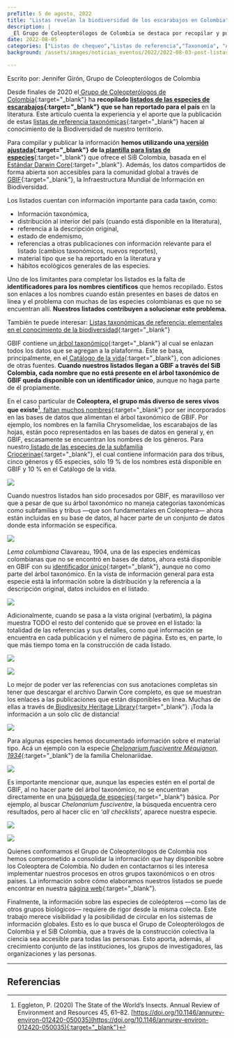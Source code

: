 ```yaml
---
preTitle: 5 de agosto, 2022
title: "Listas revelan la biodiversidad de los escarabajos en Colombia"
description: |
 _El Grupo de Coleopterólogos de Colombia se destaca por recopilar y publicar listas de referencia taxonómica sobre el grupo biológico más numeroso: los escarabajos._
date: 2022-08-05
categories: ["Listas de chequeo","Listas de referencia","Taxonomía", "Aliados", "Coleópteros", "2022"]
background: /assets/images/noticias_eventos/2022/2022-08-03-post-listas-coleoptera_.jpg

---
```


Escrito por: Jennifer Girón, Grupo de Coleopterólogos de Colombia 

Desde finales de 2020 el[ Grupo de Coleopterólogos de Colombia](https://sites.google.com/view/coleopcol/){:target="_blank"} ha **recopilado [listados de las especies de escarabajos](https://biodiversidad.co/dataset/search?publishingOrg=2c39be5c-c11e-46d0-bcb4-552f2072d19f&type=CHECKLIST){:target="_blank"} que se han reportado para el país** en la literatura. Este artículo cuenta la experiencia y el aporte que la publicación de estas [listas de referencia taxonómicas](https://biodiversidad.co/post/2022/listas-referencia-taxonomica/){:target="_blank"} hacen al conocimiento de la Biodiversidad de nuestro territorio.

Para compilar y publicar la información **hemos utilizando una[ versión ajustada](https://drive.google.com/file/d/12cfwyhL-8XotVMtXZMXBEKJQxcW7obE5/view?usp=sharing){:target="_blank"} de la[ plantilla para listas de especies](https://biodiversidad.co/recursos/plantillas-dwc/#listas-de-especies)**{:target="_blank"} que ofrece el SiB Colombia, basada en el [Estándar Darwin Core](https://biodiversidad.co/compartir/estandares/#darwin-core){:target="_blank"}. Además, los datos compartidos de forma abierta son accesibles para la comunidad global a través de [GBIF](https://www.gbif.org/){:target="_blank"}, la Infraestructura Mundial de Información en Biodiversidad.

Los listados cuentan con información importante para cada taxón, como:

* Información taxonómica,
* distribución al interior del país (cuando está disponible en la literatura),
* referencia a la descripción original, 
* estado de endemismo, 
* referencias a otras publicaciones con información relevante para el listado (cambios taxonómicos, nuevos reportes), 
* material tipo que se ha reportado en la literatura y
* hábitos ecológicos generales de las especies.

Uno de los limitantes para completar los listados es la falta de **identificadores para los nombres científicos** que hemos recopilado. Estos son enlaces a los nombres cuando están presentes en bases de datos en línea y el problema con muchas de las especies colombianas es que no se encuentran allí. **Nuestros listados contribuyen a solucionar este problema.**

También te puede interesar: [Listas taxonómicas de referencia: elementales en el conocimiento de la biodiversidad](https://biodiversidad.co/post/2022/listas-referencia-taxonomica/){:target="_blank"}

GBIF contiene un[ árbol taxonómico](https://www.gbif.org/dataset/d7dddbf4-2cf0-4f39-9b2a-bb099caae36c){:target="_blank"} al cual se enlazan todos los datos que se agregan a la plataforma. Este se basa, principalmente, en el[ Catálogo de la vida](https://www.catalogueoflife.org/){:target="_blank"}, con adiciones de otras fuentes. **Cuando nuestros listados llegan a GBIF a través del SiB Colombia, cada nombre que no está presente en el árbol taxonómico de GBIF queda disponible con un identificador único**, aunque no haga parte de él propiamente.

En el caso particular de **Coleoptera, el grupo más diverso de seres vivos que existe**[^1],[ faltan muchos nombres](https://data-blog.gbif.org/post/2022-03-24-reasons-why-names-don-t-match-to-the-gbif-backbone/){:target="_blank"} por ser incorporados en las bases de datos que alimentan el árbol taxonómico de GBIF. Por ejemplo, los nombres en la familia Chrysomelidae, los escarabajos de las hojas, están poco representados en las bases de datos en general y, en GBIF, escasamente se encuentran los nombres de los géneros. Para nuestro[ listado de las especies de la subfamilia Criocerinae](https://gbif.org/dataset/6f3d7cf1-d8ea-488a-8fce-3f5628c9d3f9){:target="_blank"}, el cual contiene información para dos tribus, cinco géneros y 65 especies, sólo 19 % de los nombres está disponible en GBIF y 10 % en el Catálogo de la vida.

![](/assets/images/noticias_eventos/2022/2022-08-03-post-listas-coleoptera-01.png)

Cuando nuestros listados han sido procesados por GBIF, es maravilloso ver que a pesar de que su árbol taxonómico no maneja categorías taxonómicas como subfamilias y tribus —que son fundamentales en Coleoptera— ahora están incluidas en su base de datos, al hacer parte de un conjunto de datos donde esta información se especifica.

![](/assets/images/noticias_eventos/2022/2022-08-03-post-listas-coleoptera-02.png)

_Lema columbiana_ Clavareau, 1904, una de las especies endémicas colombianas que no se encontró en bases de datos, ahora está disponible en GBIF con su [identificador único](https://gbif.org/species/190300454){:target="_blank"}, aunque no como parte del árbol taxonómico. En la vista de información general para esta especie está la información sobre la distribución y la referencia a la descripción original, datos incluidos en el listado. 

![](/assets/images/noticias_eventos/2022/2022-08-03-post-listas-coleoptera-03.png)

Adicionalmente, cuando se pasa a la vista original (verbatim), la página muestra TODO el resto del contenido que se provee en el listado: la totalidad de las referencias y sus detalles, como qué información se encuentra en cada publicación y el número de página. Esto es, en parte, lo que más tiempo toma en la construcción de cada listado.

![](/assets/images/noticias_eventos/2022/2022-08-03-post-listas-coleoptera-04.png)

![](/assets/images/noticias_eventos/2022/2022-08-03-post-listas-coleoptera-05.png)

Lo mejor de poder ver las referencias con sus anotaciones completas sin tener que descargar el archivo Darwin Core completo, es que se muestran los enlaces a las publicaciones que están disponibles en línea. Muchas de ellas a través de[ Biodivesity Heritage Library](https://www.biodiversitylibrary.org/){:target="_blank"}. ¡Toda la información a un solo clic de distancia!

![](/assets/images/noticias_eventos/2022/2022-08-03-post-listas-coleoptera-06.png)

Para algunas especies hemos documentado información sobre el material tipo. Acá un ejemplo con la especie _[Chelonarium fusciventre Méquignon, 1934](https://gbif.org/es/species/193839903/verbatim)_{:target="_blank"} de la familia Chelonariidae.

![](/assets/images/noticias_eventos/2022/2022-08-03-post-listas-coleoptera-07.png)

Es importante mencionar que, aunque las especies estén en el portal de GBIF, al no hacer parte del árbol taxonómico, no se encuentran directamente en una[ búsqueda de especies](https://www.gbif.org/es/species/search?){:target="_blank"} básica. Por ejemplo, al buscar _Chelonarium fusciventre_, la búsqueda encuentra cero resultados, pero al hacer clic en ‘_all checklists_’, aparece nuestra especie.

![](/assets/images/noticias_eventos/2022/2022-08-03-post-listas-coleoptera-08.png)

![](/assets/images/noticias_eventos/2022/2022-08-03-post-listas-coleoptera-09.png)

Quienes conformamos el Grupo de Coleopterólogos de Colombia nos hemos comprometido a consolidar la información que hay disponible sobre los Coleoptera de Colombia. No duden en contactarnos si les interesa implementar nuestros procesos en otros grupos taxonómicos o en otros países. La información sobre cómo elaboramos nuestros listados se puede encontrar en nuestra [página web](https://sites.google.com/view/coleopcol/listados){:target="_blank"}.

Finalmente, la información sobre las especies de coleópteros —como las de otros grupos biológicos— requiere de rigor desde la misma colecta. Este trabajo merece visibilidad y la posibilidad de circular en los sistemas de información globales. Esto es lo que busca el Grupo de Coleopterólogos de Colombia y el SiB Colombia, que a través de la construcción colectiva la ciencia sea accesible para todas las personas. Esto aporta, además, al crecimiento conjunto de las instituciones, los grupos de investigadores, las organizaciones y las personas.

---

<!-- Footnotes themselves at the bottom. -->
## Referencias

[^1]:
     Eggleton, P. (2020) The State of the World’s Insects. Annual Review of Environment and Resources 45, 61–82. [https://doi.org/10.1146/annurev-environ-012420-050035](https://doi.org/10.1146/annurev-environ-012420-050035){:target="_blank"}
